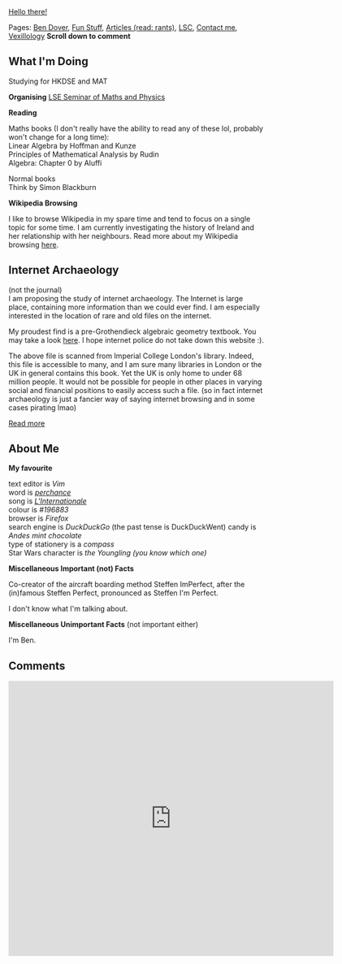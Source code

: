 [Hello there!](https://forms.gle/rLq6zYiEszEpamM1A)

Pages: [Ben Dover](dover.md), [Fun Stuff](funstuff.md), [Articles (read: rants)](rants/rants.md), [LSC](lsc/lsc.md), [Contact me](https://benspaghetti.github.io/contact.html), [Vexillology](vex/vex.md)
**Scroll down to comment**

## What I'm Doing

Studying for HKDSE and MAT

**Organising**
[LSE Seminar of Maths and Physics](lse.md)

**Reading**

Maths books (I don't really have the ability to read any of these lol, probably won't change for a long time): \
Linear Algebra by Hoffman and Kunze \
Principles of Mathematical Analysis by Rudin \
Algebra: Chapter 0 by Aluffi

Normal books \
Think by Simon Blackburn

**Wikipedia Browsing**

I like to browse Wikipedia in my spare time and tend to focus on a single topic for some time. I am currently investigating the history of Ireland and her relationship with her neighbours. Read more about my Wikipedia browsing [here](wiki/wiki.md).

## Internet Archaeology
(not the journal) \
I am proposing the study of internet archaeology. The Internet is large place, containing more information than we could ever find. I am especially interested in the location of rare and old files on the internet. 

My proudest find is a pre-Grothendieck algebraic geometry textbook. You may take a look [here](https://drive.google.com/file/d/14mK90E8XDn2F4dEvfJ56SLfwxevUg8HZ/view?usp=sharing). I hope internet police do not take down this website :).

The above file is scanned from Imperial College London's library. Indeed, this file is accessible to many, and I am sure many libraries in London or the UK in general contains this book. Yet the UK is only home to under 68 million people. It would not be possible for people in other places in varying social and financial positions to easily access such a file. (so in fact internet archaeology is just a fancier way of saying internet browsing and in some cases pirating lmao)

[Read more](iarch/iarch.md)
## About Me

**My favourite**

text editor is *Vim* \
word is [*perchance*](https://www.youtube.com/watch?v=SOceYlhCwjs) \
song is [*L'Internationale*](https://www.youtube.com/watch?v=doEqUhFiQS4) \
colour is *#196883* \
browser is *Firefox* \
search engine is *DuckDuckGo* \(the past tense is DuckDuckWent\)
candy is *Andes mint chocolate* \
type of stationery is a *compass* \
Star Wars character is *the Youngling (you know which one)* 

**Miscellaneous Important (not) Facts**

Co-creator of the aircraft boarding method Steffen ImPerfect, after the \(in\)famous Steffen Perfect, pronounced as Steffen I'm Perfect.

I don't know what I'm talking about.

**Miscellaneous Unimportant Facts** (not important either)

I'm Ben.

## Comments

<iframe src="https://docs.google.com/forms/d/e/1FAIpQLSdxMzzfwzf84lu7ZHSR9hCMumedqljlQ8aVD6Md2kWzJo4mdw/viewform?embedded=true" width="640" height="542" frameborder="0" marginheight="0" marginwidth="0">Loading…</iframe>

